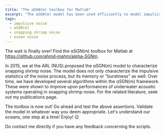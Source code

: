 ```yaml
---
title: "The αSGN(m) toolbox for Matlab"
excerpt: "The αSGN(m) model has been used efficiently to model impulsive noise, more specifically, snapping shrimp noise. The toolbox for Matlab is now available to all."
tags:
  - impulsive noise 
  - αSGN(m)
  - snapping shrimp noise
  - ocean noise
---
```


The wait is finally over! Find the αSGN(m) toolbox for Matlab at https://github.com/ahmd-mahm/alpha-SGNm. 

In 2015, we at the ARL (NUS) proposed the αSGN(m) model to characterize snapping shrimp noise. The model does not only characterize the impulsive statistics of the noise process, but its memory or "burstiness" as well.  Over time, we have developed several algorithms within the αSGN(m) framework. These were shown to improve upon performances of underwater acoustic systems operating in snapping shrimp noise. For the related literature, seek out my publications page.

The toolbox is now out! Go ahead and test the above assertions. Validate the model in whatever way you deem appropriate. Let's understand our oceans, one step at a time! Enjoy! 😉 

Do contact me directly if you have any feedback concerning the scripts.